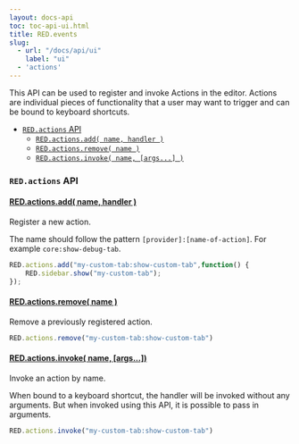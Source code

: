 ```yaml
---
layout: docs-api
toc: toc-api-ui.html
title: RED.events
slug:
  - url: "/docs/api/ui"
    label: "ui"
  - 'actions'
---
```



This API can be used to register and invoke Actions in the editor. Actions are
individual pieces of functionality that a user may want to trigger and can be
bound to keyboard shortcuts.

 - [`RED.actions` API](#redactions-api)
     - [`RED.actions.add( name, handler )`](#methods-add)
     - [`RED.actions.remove( name )`](#methods-remove)
     - [`RED.actions.invoke( name, [args...] )`](#methods-invoke)


### `RED.actions` API

#### <a href="#methods-add" name="methods-add">RED.actions.add( name, handler )</a>

Register a new action.

The name should follow the pattern `[provider]:[name-of-action]`. For example `core:show-debug-tab`.

```javascript
RED.actions.add("my-custom-tab:show-custom-tab",function() {
    RED.sidebar.show("my-custom-tab");
});
```

#### <a href="#methods-remove" name="methods-remove">RED.actions.remove( name )</a>

Remove a previously registered action.

```javascript
RED.actions.remove("my-custom-tab:show-custom-tab")
```

#### <a href="#methods-invoke" name="methods-invoke">RED.actions.invoke( name, [args...])</a>

Invoke an action by name.

When bound to a keyboard shortcut, the handler will be invoked without any arguments. But when
invoked using this API, it is possible to pass in arguments.

```javascript
RED.actions.invoke("my-custom-tab:show-custom-tab")
```
